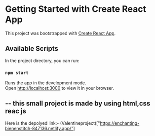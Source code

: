 # Getting Started with Create React App

This project was bootstrapped with [Create React App](https://github.com/facebook/create-react-app).

## Available Scripts

In the project directory, you can run:

### `npm start`

Runs the app in the development mode.\
Open [http://localhost:3000](http://localhost:3000) to view it in your browser.

--
this small project is made by using html,css reac js 
---

Here is the depolyed link:-
(Valentineproject)["https://enchanting-bienenstitch-847136.netlify.app/"]

